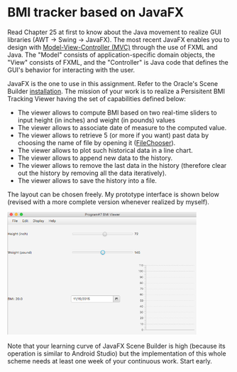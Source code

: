 # BMI tracker based on JavaFX
Read Chapter 25 at first to know about the Java movement to realize GUI libraries (AWT → Swing → JavaFX). The most recent JavaFX enables you to design with [Model-View-Controller (MVC)](https://en.wikipedia.org/wiki/Model–view–controller) through the use of FXML and Java. The "Model" consists of application-specific domain objects, the "View" consists of FXML, and the "Controller" is Java code that defines the GUI's behavior for interacting with the user.

JavaFX is the one to use in this assignment. Refer to the Oracle's Scene Builder [installation](http://docs.oracle.com/javafx/scenebuilder/1/use_java_ides/sb-with-eclipse.htm). The mission of your work is to realize a Persisitent BMI Tracking Viewer having the set of capabilities defined below:

   - The viewer allows to compute BMI based on two real-time sliders to input height (in inches) and weight (in pounds) values
   - The viewer allows to associate date of measure to the computed value.
   - The viewer allows to retrieve 5 (or more if you want) past data by choosing the name of file by opening it ([FileChooser](http://examples.javacodegeeks.com/desktop-java/javafx/javafx-filechooser-example/)).
   - The viewer allows to plot such historical data in a line chart.
   - The viewer allows to append new data to the history.
   - The viewer allows to remove the last data in the history (therefore clear out the history by removing all the data iteratively).
   - The viewer allows to save the history into a file.

The layout can be chosen freely. My prototype interface is shown below (revised with a more complete version whenever realized by myself).

<img src="/images/prototype.png" width="426">

Note that your learning curve of JavaFX Scene Builder is high (because its operation is similar to Android Studio) but the implementation of this whole scheme needs at least one week of your continuous work. Start early.